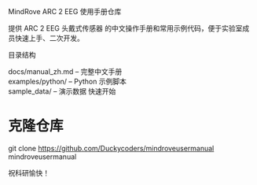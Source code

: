 MindRove ARC 2 EEG 使用手册仓库

提供 ARC 2 EEG 头戴式传感器 的中文操作手册和常用示例代码，便于实验室成员快速上手、二次开发。

目录结构

docs/manual_zh.md      – 完整中文手册  
examples/python/       – Python 示例脚本  
sample_data/           – 演示数据
快速开始

# 克隆仓库
git clone https://github.com/Duckycoders/mindroveusermanual
mindroveusermanual

祝科研愉快！

